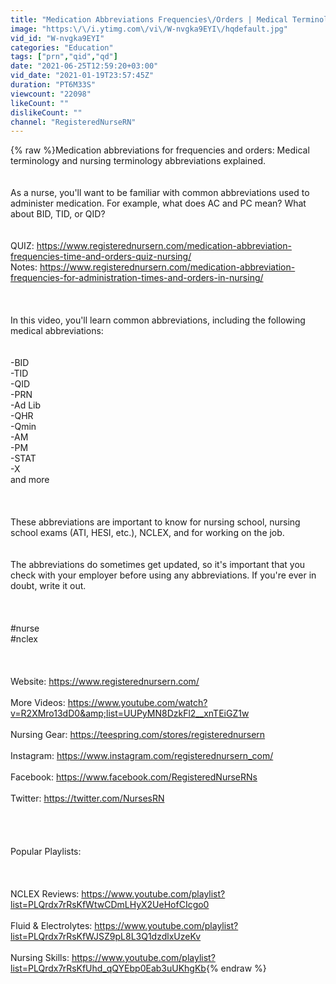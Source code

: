 ```yaml
---
title: "Medication Abbreviations Frequencies\/Orders | Medical Terminology | Nursing NCLEX Review"
image: "https:\/\/i.ytimg.com\/vi\/W-nvgka9EYI\/hqdefault.jpg"
vid_id: "W-nvgka9EYI"
categories: "Education"
tags: ["prn","qid","qd"]
date: "2021-06-25T12:59:20+03:00"
vid_date: "2021-01-19T23:57:45Z"
duration: "PT6M33S"
viewcount: "22098"
likeCount: ""
dislikeCount: ""
channel: "RegisteredNurseRN"
---
```

{% raw %}Medication abbreviations for frequencies and orders: Medical terminology and nursing terminology abbreviations explained.<br /><br /><br />As a nurse, you'll want to be familiar with common abbreviations used to administer medication. For example, what does AC and PC mean? What about BID, TID, or QID?<br /><br /><br />QUIZ: <a rel="nofollow" target="blank" href="https://www.registerednursern.com/medication-abbreviation-frequencies-time-and-orders-quiz-nursing/">https://www.registerednursern.com/medication-abbreviation-frequencies-time-and-orders-quiz-nursing/</a><br />Notes: <a rel="nofollow" target="blank" href="https://www.registerednursern.com/medication-abbreviation-frequencies-for-administration-times-and-orders-in-nursing/">https://www.registerednursern.com/medication-abbreviation-frequencies-for-administration-times-and-orders-in-nursing/</a><br /><br /><br /><br />In this video, you'll learn common abbreviations, including the following medical abbreviations:<br /><br /><br />-BID<br />-TID<br />-QID<br />-PRN<br />-Ad Lib<br />-QHR<br />-Qmin<br />-AM<br />-PM<br />-STAT<br />-X<br />and more<br /><br /><br /><br />These abbreviations are important to know for nursing school, nursing school exams (ATI, HESI, etc.), NCLEX, and for working on the job.<br /><br /><br />The abbreviations do sometimes get updated, so it's important that you check with your employer before using any abbreviations. If you're ever in doubt, write it out.<br /><br /><br /><br />#nurse<br />#nclex<br /><br /><br /><br />Website: <a rel="nofollow" target="blank" href="https://www.registerednursern.com/">https://www.registerednursern.com/</a><br /><br />More Videos: <a rel="nofollow" target="blank" href="https://www.youtube.com/watch?v=R2XMro13dD0&amp;list=UUPyMN8DzkFl2__xnTEiGZ1w">https://www.youtube.com/watch?v=R2XMro13dD0&amp;list=UUPyMN8DzkFl2__xnTEiGZ1w</a><br /><br />Nursing Gear: <a rel="nofollow" target="blank" href="https://teespring.com/stores/registerednursern">https://teespring.com/stores/registerednursern</a><br /><br />Instagram: <a rel="nofollow" target="blank" href="https://www.instagram.com/registerednursern_com/">https://www.instagram.com/registerednursern_com/</a><br /><br />Facebook: <a rel="nofollow" target="blank" href="https://www.facebook.com/RegisteredNurseRNs">https://www.facebook.com/RegisteredNurseRNs</a><br /><br />Twitter: <a rel="nofollow" target="blank" href="https://twitter.com/NursesRN﻿">https://twitter.com/NursesRN﻿</a><br /><br /><br /><br /><br />Popular Playlists:<br /><br /><br /><br />NCLEX Reviews: <a rel="nofollow" target="blank" href="https://www.youtube.com/playlist?list=PLQrdx7rRsKfWtwCDmLHyX2UeHofCIcgo0">https://www.youtube.com/playlist?list=PLQrdx7rRsKfWtwCDmLHyX2UeHofCIcgo0</a><br /><br />Fluid &amp; Electrolytes: <a rel="nofollow" target="blank" href="https://www.youtube.com/playlist?list=PLQrdx7rRsKfWJSZ9pL8L3Q1dzdlxUzeKv">https://www.youtube.com/playlist?list=PLQrdx7rRsKfWJSZ9pL8L3Q1dzdlxUzeKv</a><br /><br />Nursing Skills: <a rel="nofollow" target="blank" href="https://www.youtube.com/playlist?list=PLQrdx7rRsKfUhd_qQYEbp0Eab3uUKhgKb">https://www.youtube.com/playlist?list=PLQrdx7rRsKfUhd_qQYEbp0Eab3uUKhgKb</a>{% endraw %}
